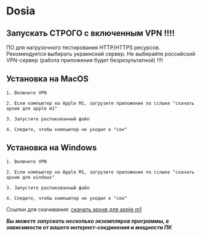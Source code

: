 # Dosia

## Запускать СТРОГО с включенным VPN !!!!

ПО для нагрузочного тестирования HTTP/HTTPS ресурсов.
Рекомендуется выбирать украинский сервер.
Не выбирайте российский VPN-сервер (работа приложения будет безрезультатной) !!!!

## Установка на MacOS
```shell
1. Включите VPN

2. Если компьютер на Apple M1, загрузите приложение по сслыке "скачать архив для apple m1"
 
3. Запустите распакованный файл

4. Следите, чтобы компьютер не уходил в "сон"
```

## Установка на Windows
```shell
1. Включите VPN

2. Если компьютер на Apple M1, загрузите приложение по сслыке "скачать архив для windows"

3. Запустите распакованный файл

4. Следите, чтобы компьютер не уходил в "сон"
```

Ссылки для скачивания:
[скачать архив для apple m1](https://github.com/kintechi341/DosiaHelp/blob/main/apple_m1_client(ARM64).zip)

***Вы можете запускать несколько экземпляров программы, в зависимости от вашего интернет-соединения и мощности ПК***
